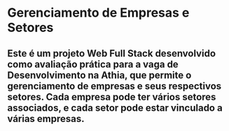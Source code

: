 # Gerenciamento de Empresas e Setores

## Este é um projeto Web Full Stack desenvolvido como avaliação prática para a vaga de Desenvolvimento na Athia, que permite o gerenciamento de empresas e seus respectivos setores. Cada empresa pode ter vários setores associados, e cada setor pode estar vinculado a várias empresas.